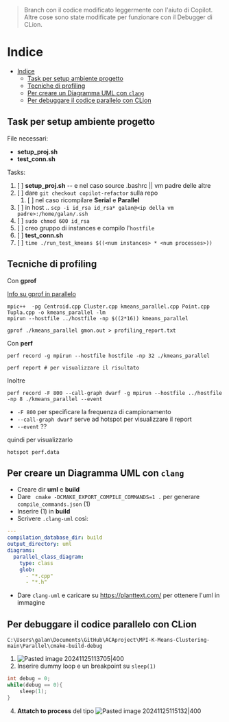 > Branch con il codice modificato leggermente con l'aiuto di Copilot. Altre cose sono state modificate per funzionare con il Debugger di CLion.

# Indice

- [Indice](#indice)
  - [Task per setup ambiente progetto](#task-per-setup-ambiente-progetto)
  - [Tecniche di profiling](#tecniche-di-profiling)
  - [Per creare un Diagramma UML con `clang`](#per-creare-un-diagramma-uml-con-clang)
  - [Per debuggare il codice parallelo con CLion](#per-debuggare-il-codice-parallelo-con-clion)

## Task per setup ambiente progetto

File necessari:
- **setup_proj.sh** 
- **test_conn.sh**

Tasks:
 1. [ ] **setup_proj.sh** -- e nel caso source .bashrc || vm padre delle altre 
 2. [ ] dare `git checkout copilot-refactor` sulla repo
	 1. [ ] nel caso ricompilare **Serial** e **Parallel**
 3. [ ] in host .. `scp -i id_rsa id_rsa* galan@<ip della vm padre>:/home/galan/.ssh`
 4. [ ] `sudo chmod 600 id_rsa`
 5. [ ] creo gruppo di instances e compilo l'`hostfile`
 6. [ ] **test_conn.sh**
 7. [ ] `time ./run_test_kmeans $((<num instances> * <num processes>))`

## Tecniche di profiling 

Con **gprof**

[Info su gprof in parallelo](https://stackoverflow.com/questions/53794093/how-do-i-get-meaningful-results-from-gprof-on-an-mpi-code)

```Shell
mpic++  -pg Centroid.cpp Cluster.cpp kmeans_parallel.cpp Point.cpp Tupla.cpp -o kmeans_parallel -lm
mpirun --hostfile ../hostfile -np $((2*16)) kmeans_parallel

gprof ./kmeans_parallel gmon.out > profiling_report.txt
```

Con **perf**

```Shell
perf record -g mpirun --hostfile hostfile -np 32 ./kmeans_parallel

perf report # per visualizzare il risultato
```
Inoltre

```Shell
perf record -F 800 --call-graph dwarf -g mpirun --hostfile ../hostfile -np 8 ./kmeans_parallel --event 
```
- `-F 800` per specificare la frequenza di campionamento
- `--call-graph dwarf` serve ad hotspot per visualizzare il report
- `--event` ??

quindi per visualizzarlo
```Shell
hotspot perf.data
```

## Per creare un Diagramma UML con `clang`

- Creare dir **uml** e **build**
- Dare ` cmake -DCMAKE_EXPORT_COMPILE_COMMANDS=1 .` per generare `compile_commands.json` (1)
- Inserire (1) in **build**
- Scrivere `.clang-uml` così:
```yaml
---
compilation_database_dir: build
output_directory: uml
diagrams:
  parallel_class_diagram:
    type: class
    glob:
      - "*.cpp"
      - "*.h"
```
- Dare `clang-uml` e caricare su https://planttext.com/ per ottenere l'uml in immagine
  
## Per debuggare il codice parallelo con CLion

```
C:\Users\galan\Documents\GitHub\ACAproject\MPI-K-Means-Clustering-main\Parallel\cmake-build-debug
```
1. ![Pasted image 20241125113705|400](https://github.com/user-attachments/assets/8e2e477a-7a10-4e9d-a376-431774d4bb0a)
2. Inserire dummy loop e un breakpoint su `sleep(1)`
```C++
int debug = 0;
while(debug == 0){
	sleep(1);
}
```

4. **Attatch to process** del tipo ![Pasted image 20241125115132|400](https://github.com/user-attachments/assets/593db1f5-959e-4531-bd8b-5d21762490eb)
